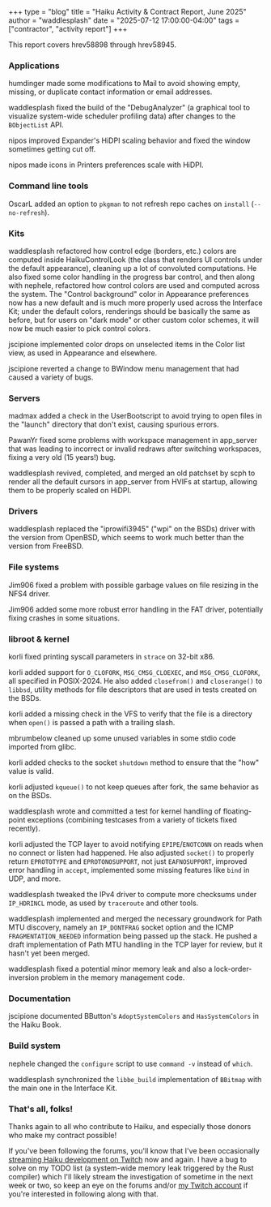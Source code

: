 +++
type = "blog"
title = "Haiku Activity & Contract Report, June 2025"
author = "waddlesplash"
date = "2025-07-12 17:00:00-04:00"
tags = ["contractor", "activity report"]
+++

This report covers hrev58898 through hrev58945.

<!--more-->

### Applications

humdinger made some modifications to Mail to avoid showing empty, missing, or duplicate contact information or email addresses.

waddlesplash fixed the build of the "DebugAnalyzer" (a graphical tool to visualize system-wide scheduler profiling data) after changes to the `BObjectList` API.

nipos improved Expander's HiDPI scaling behavior and fixed the window sometimes getting cut off.

nipos made icons in Printers preferences scale with HiDPI.

### Command line tools

OscarL added an option to `pkgman` to not refresh repo caches on `install` (`--no-refresh`).

### Kits

waddlesplash refactored how control edge (borders, etc.) colors are computed inside HaikuControlLook (the class that renders UI controls under the default appearance), cleaning up a lot of convoluted computations. He also fixed some color handling in the progress bar control, and then along with nephele, refactored how control colors are used and computed across the system. The "Control background" color in Appearance preferences now has a new default and is much more properly used across the Interface Kit; under the default colors, renderings should be basically the same as before, but for users on "dark mode" or other custom color schemes, it will now be much easier to pick control colors.

jscipione implemented color drops on unselected items in the Color list view, as used in Appearance and elsewhere.

jscipione reverted a change to BWindow menu management that had caused a variety of bugs.

### Servers

madmax added a check in the UserBootscript to avoid trying to open files in the "launch" directory that don't exist, causing spurious errors.

PawanYr fixed some problems with workspace management in app_server that was leading to incorrect or invalid redraws after switching workspaces, fixing a very old (15 years!) bug.

waddlesplash revived, completed, and merged an old patchset by scph to render all the default cursors in app_server from HVIFs at startup, allowing them to be properly scaled on HiDPI.

### Drivers

waddlesplash replaced the "iprowifi3945" ("wpi" on the BSDs) driver with the version from OpenBSD, which seems to work much better than the version from FreeBSD.

### File systems

Jim906 fixed a problem with possible garbage values on file resizing in the NFS4 driver.

Jim906 added some more robust error handling in the FAT driver, potentially fixing crashes in some situations.

### libroot & kernel

korli fixed printing syscall parameters in `strace` on 32-bit x86.

korli added support for `O_CLOFORK`, `MSG_CMSG_CLOEXEC`, and `MSG_CMSG_CLOFORK`, all specified in POSIX-2024. He also added `closefrom()` and `closerange()` to `libbsd`, utility methods for file descriptors that are used in tests created on the BSDs.

korli added a missing check in the VFS to verify that the file is a directory when `open()` is passed a path with a trailing slash.

mbrumbelow cleaned up some unused variables in some stdio code imported from glibc.

korli added checks to the socket `shutdown` method to ensure that the "how" value is valid.

korli adjusted `kqueue()` to not keep queues after fork, the same behavior as on the BSDs.

waddlesplash wrote and committed a test for kernel handling of floating-point exceptions (combining testcases from a variety of tickets fixed recently).

korli adjusted the TCP layer to avoid notifying `EPIPE`/`ENOTCONN` on reads when no connect or listen had happened. He also adjusted `socket()` to properly return `EPROTOTYPE` and `EPROTONOSUPPORT`, not just `EAFNOSUPPORT`, improved error handling in `accept`, implemented some missing features like `bind` in UDP, and more.

waddlesplash tweaked the IPv4 driver to compute more checksums under `IP_HDRINCL` mode, as used by `traceroute` and other tools.

waddlesplash implemented and merged the necessary groundwork for Path MTU discovery, namely an `IP_DONTFRAG` socket option and the ICMP `FRAGMENTATION_NEEDED` information being passed up the stack. He pushed a draft implementation of Path MTU handling in the TCP layer for review, but it hasn't yet been merged.

waddlesplash fixed a potential minor memory leak and also a lock-order-inversion problem in the memory management code.

### Documentation

jscipione documented BButton's `AdoptSystemColors` and `HasSystemColors` in the Haiku Book.

### Build system

nephele changed the `configure` script to use `command -v` instead of `which`.

waddlesplash synchronized the `libbe_build` implementation of `BBitmap` with the main one in the Interface Kit.

### That's all, folks!

Thanks again to all who contribute to Haiku, and especially those donors who make my contract possible!

If you've been following the forums, you'll know that I've been occasionally [streaming Haiku development on Twitch](https://discuss.haiku-os.org/t/streaming-haiku-development-on-twitch/16239) now and again. I have a bug to solve on my TODO list (a system-wide memory leak triggered by the Rust compiler) which I'll likely stream the investigation of sometime in the next week or two, so keep an eye on the forums and/or [my Twitch account](https://www.twitch.tv/waddlesplash) if you're interested in following along with that.
